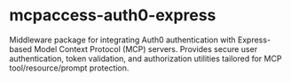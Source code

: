 # mcpaccess-auth0-express
Middleware package for integrating Auth0 authentication with Express-based Model Context Protocol (MCP) servers. Provides secure user authentication, token validation, and authorization utilities tailored for MCP tool/resource/prompt protection.
